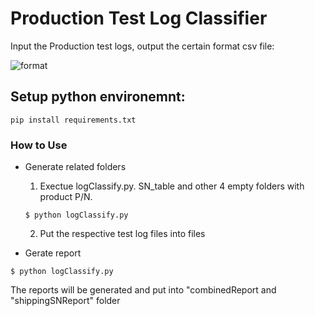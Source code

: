# Production Test Log Classifier

Input the Production test logs, output the certain format csv file:

![format](https://photos.google.com/share/AF1QipO2DWxrrEWus_wLdlHrRVvQcSCzqnr_Tj-berR-cJFLoKWeeBTPWcQmnp0a0ODhrg/photo/AF1QipNPeecT2saVuv92xLc7CdKc8Cp3j_tRhvB55Hgv?key=cUgxY2puWjVMZElPV3RnalBDcC04cFh4YXFDb1pR)


## Setup python environemnt:

```
pip install requirements.txt
```

### How to Use

* Generate related folders

    1. Exectue logClassify.py. SN_table and other 4 empty folders with product P/N.
    ```
    $ python logClassify.py
    ```
    2. Put the respective test log files into files

* Gerate report
```
$ python logClassify.py
```
The reports will be generated and put into "combinedReport and "shippingSNReport" folder
